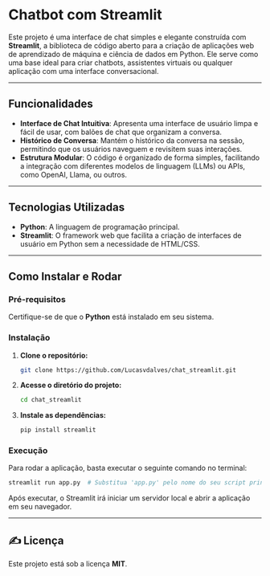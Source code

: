 
# Chatbot com Streamlit

Este projeto é uma interface de chat simples e elegante construída com **Streamlit**, a biblioteca de código aberto para a criação de aplicações web de aprendizado de máquina e ciência de dados em Python. Ele serve como uma base ideal para criar chatbots, assistentes virtuais ou qualquer aplicação com uma interface conversacional.

-----

## Funcionalidades

  * **Interface de Chat Intuitiva**: Apresenta uma interface de usuário limpa e fácil de usar, com balões de chat que organizam a conversa.
  * **Histórico de Conversa**: Mantém o histórico da conversa na sessão, permitindo que os usuários naveguem e revisitem suas interações.
  * **Estrutura Modular**: O código é organizado de forma simples, facilitando a integração com diferentes modelos de linguagem (LLMs) ou APIs, como OpenAI, Llama, ou outros.

-----

##  Tecnologias Utilizadas

  * **Python**: A linguagem de programação principal.
  * **Streamlit**: O framework web que facilita a criação de interfaces de usuário em Python sem a necessidade de HTML/CSS.

-----

##  Como Instalar e Rodar

### Pré-requisitos

Certifique-se de que o **Python** está instalado em seu sistema.

### Instalação

1.  **Clone o repositório:**
    ```sh
    git clone https://github.com/Lucasvdalves/chat_streamlit.git
    ```
2.  **Acesse o diretório do projeto:**
    ```sh
    cd chat_streamlit
    ```
3.  **Instale as dependências:**
    ```sh
    pip install streamlit
    ```

### Execução

Para rodar a aplicação, basta executar o seguinte comando no terminal:

```sh
streamlit run app.py  # Substitua 'app.py' pelo nome do seu script principal
```

Após executar, o Streamlit irá iniciar um servidor local e abrir a aplicação em seu navegador.

-----

## ✍️ Licença

Este projeto está sob a licença **MIT**.
